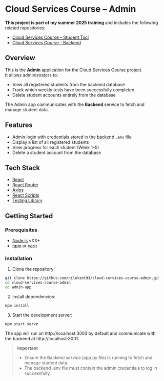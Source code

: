 # Cloud Services Course – Admin

**This project is part of my summer 2025 training** and includes the following related repositories:  
- [Cloud Services Course – Student Tool](https://github.com/nilekant93/Cloud-Services-Course-student-tool-)  
- [Cloud Services Course – Backend](https://github.com/nilekant93/Cloud-Services-Course-Backend)  

## Overview
This is the **Admin** application for the Cloud Services Course project.  
It allows administrators to:  
- View all registered students from the backend database  
- Track which weekly tests have been successfully completed  
- Delete student accounts entirely from the database  

The Admin app communicates with the **Backend** service to fetch and manage student data.

## Features
- Admin login with credentials stored in the backend `.env` file  
- Display a list of all registered students  
- View progress for each student (Week 1–5)  
- Delete a student account from the database  

## Tech Stack
- [React](https://react.dev/)  
- [React Router](https://reactrouter.com/)  
- [Axios](https://axios-http.com/)  
- [React Scripts](https://www.npmjs.com/package/react-scripts)  
- [Testing Library](https://testing-library.com/)  

## Getting Started

### Prerequisites
- [Node.js](https://nodejs.org/) vXX+  
- [npm](https://www.npmjs.com/) or [yarn](https://yarnpkg.com/)

### Installation
1. Clone the repository:
```bash
git clone https://github.com/nilekant93/cloud-services-course-admin.git
cd cloud-services-course-admin
cd admin-app
````
2. Install dependencies:
```bash
npm install
```
3. Start the development server:
```bash
npm start serve
```
The app will run on http://localhost:3000 by default and communicate with the backend at http://localhost:3001.
> **Important**
> - Ensure the Backend service (app.py file) is running to fetch and manage student data.
> - The backend .env file must contain the admin credentials to log in successfully.




